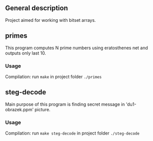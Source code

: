 ## General description
Project aimed for working with bitset arrays.

## primes 
This program computes N prime numbers using eratosthenes net and outputs only last 10.

### Usage
Compilation: run `make` in project folder
<code>./primes</code>

## steg-decode
Main purpose of this program is finding secret message in 'du1-obrazek.ppm' picture.

### Usage
Compilation: run `make steg-decode` in project folder
<code>./steg-decode</code>


